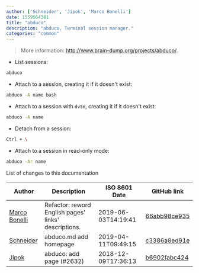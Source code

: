 ```yaml
---
author: ['Schneider', 'Jipok', 'Marco Bonelli']
date: 1559564381
title: "abduco"
description: "abduco, Terminal session manager."
categories: "common"
---
```

> More information: <http://www.brain-dump.org/projects/abduco/>.

- List sessions:

```bash
abduco
```

- Attach to a session, creating it if it doesn't exist:

```bash
abduco -A name bash
```

- Attach to a session with `dvtm`, creating it if it doesn't exist:

```bash
abduco -A name
```

- Detach from a session:

```bash
Ctrl + \
```

- Attach to a session in read-only mode:

```bash
abduco -Ar name
```
List of changes to this documentation


Author | Description | ISO 8601 Date | GitHub link
------|-----|-----|-----
[Marco Bonelli](mailto:marco@mebeim.net) | Refactor: reword English pages' links' descriptions. | 2019-06-03T14:19:41 | [66abb98ce935](https://github.com/tldr-pages/tldr/commit/66abb98ce935c0f4516bf30c4d6da72180d5a3ab)
[Schneider](mailto:lucas.schneider@sap.com) | abduco.md add homepage | 2019-04-11T09:49:15 | [c3386a8ed91e](https://github.com/tldr-pages/tldr/commit/c3386a8ed91e67622d92309fba42535c803ef284)
[Jipok](mailto:braaga@inbox.ru) | abduco: add page (#2632) | 2018-12-09T17:36:13 | [b6902fabc424](https://github.com/tldr-pages/tldr/commit/b6902fabc4243d834bbb4d78e5db89a6dbb47eb4)

